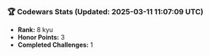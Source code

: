 ### 🏆 Codewars Stats (Updated: 2025-03-11 11:07:09 UTC)

- **Rank:** 8 kyu
- **Honor Points:** 3
- **Completed Challenges:** 1
